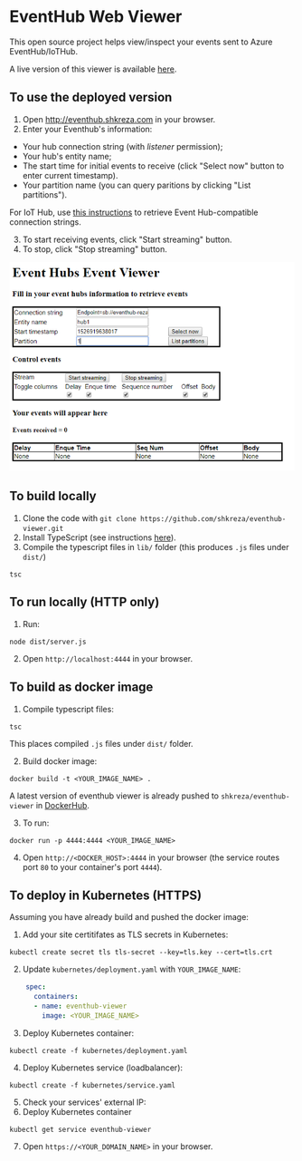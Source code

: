 # EventHub Web Viewer
This open source project helps view/inspect your events sent to Azure EventHub/IoTHub.

A live version of this viewer is available [here](http://eventhub.shkreza.com).

## To use the deployed version
1. Open http://eventhub.shkreza.com in your browser.
2. Enter your Eventhub's information:
  * Your hub connection string (with _listener_ permission);
  * Your hub's entity name;
  * The start time for initial events to receive (click "Select now" button to enter current timestamp).
  * Your partition name (you can query paritions by clicking "List partitions").
  
   For IoT Hub, use [this instructions](https://docs.microsoft.com/en-us/azure/iot-hub/iot-hub-devguide-messages-read-builtin#read-from-the-built-in-endpoint) to retrieve Event Hub-compatible connection strings.
  
3. To start receiving events, click "Start streaming" button.
4. To stop, click "Stop streaming" button.

![EventHub Viewer](./docs/images/web.PNG)

## To build locally
1. Clone the code with `git clone https://github.com/shkreza/eventhub-viewer.git`
2. Install TypeScript (see instructions [here](https://code.visualstudio.com/docs/languages/typescript)).
3. Compile the typescript files in `lib/` folder (this produces `.js` files under `dist/`)
  ```
  tsc
  ```

## To run locally (HTTP only)
1. Run:
  ```
  node dist/server.js
  ```
2. Open `http://localhost:4444` in your browser.

## To build as docker image
1. Compile typescript files:
  ```
  tsc
  ```
  This places compiled `.js` files under `dist/` folder.
  
2. Build docker image:
  ```
  docker build -t <YOUR_IMAGE_NAME> .
  ```
  A latest version of eventhub viewer is already pushed to `shkreza/eventhub-viewer` in [DockerHub](https://hub.docker.com/r/shkreza/eventhub-viewer/).

3. To run:
  ```
  docker run -p 4444:4444 <YOUR_IMAGE_NAME>
  ```

4. Open `http://<DOCKER_HOST>:4444` in your browser (the service routes port `80` to your container's port `4444`).

## To deploy in Kubernetes (HTTPS)
Assuming you have already build and pushed the docker image:
1. Add your site certitifates as TLS secrets in Kubernetes:
  ```
  kubectl create secret tls tls-secret --key=tls.key --cert=tls.crt
  ```
2. Update `kubernetes/deployment.yaml` with `YOUR_IMAGE_NAME`:
  ```yaml
      spec:
        containers:
        - name: eventhub-viewer
          image: <YOUR_IMAGE_NAME>
  ```
3. Deploy Kubernetes container:
  ```
  kubectl create -f kubernetes/deployment.yaml
  ```
4. Deploy Kubernetes service (loadbalancer):
  ```
  kubectl create -f kubernetes/service.yaml
```
5. Check your services' external IP:
6. Deploy Kubernetes container
  ```
  kubectl get service eventhub-viewer
  ```
7. Open `https://<YOUR_DOMAIN_NAME>` in your browser.


